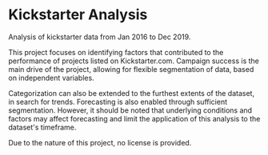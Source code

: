# Kickstarter Analysis
Analysis of kickstarter data from Jan 2016 to Dec 2019.

This project focuses on identifying factors that contributed to the performance of projects listed on Kickstarter.com. Campaign success is the main drive of the project, allowing for flexible segmentation of data, based on independent variables. 

Categorization can also be extended to the furthest extents of the dataset, in search for trends. Forecasting is also enabled through sufficient segmentation. However, it should be noted that underlying conditions and factors may affect forecasting and limit the application of this analysis to the dataset's timeframe.

Due to the nature of this project, no license is provided.
